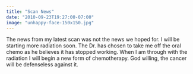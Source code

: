 ```yaml
---
title: "Scan News"
date: "2010-09-23T19:27:00-07:00"
image: "unhappy-face-150x150.jpg"
---
```


The news from my latest scan was not the news we hoped for. I will be starting more radiation soon. The Dr. has chosen to take me off the oral chemo as he believes it has stopped working. When I am through with the radiation I will begin a new form of chemotherapy. God willing, the cancer will be defenseless against it.